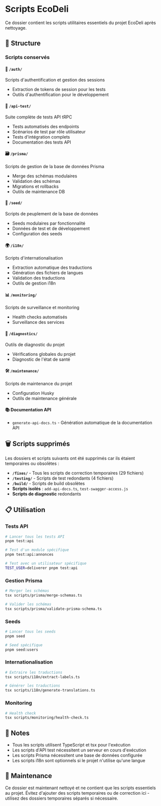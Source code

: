 # Scripts EcoDeli

Ce dossier contient les scripts utilitaires essentiels du projet EcoDeli après nettoyage.

## 📁 Structure

### Scripts conservés

#### 🔐 `/auth/`
Scripts d'authentification et gestion des sessions
- Extraction de tokens de session pour les tests
- Outils d'authentification pour le développement

#### 🧪 `/api-test/`
Suite complète de tests API tRPC
- Tests automatisés des endpoints
- Scénarios de test par rôle utilisateur
- Tests d'intégration complets
- Documentation des tests API

#### 🗃️ `/prisma/`
Scripts de gestion de la base de données Prisma
- Merge des schémas modulaires
- Validation des schémas
- Migrations et rollbacks
- Outils de maintenance DB

#### 🌱 `/seed/`
Scripts de peuplement de la base de données
- Seeds modulaires par fonctionnalité
- Données de test et de développement
- Configuration des seeds

#### 🌍 `/i18n/`
Scripts d'internationalisation
- Extraction automatique des traductions
- Génération des fichiers de langues
- Validation des traductions
- Outils de gestion i18n

#### 📊 `/monitoring/`
Scripts de surveillance et monitoring
- Health checks automatisés
- Surveillance des services

#### 🔧 `/diagnostics/`
Outils de diagnostic du projet
- Vérifications globales du projet
- Diagnostic de l'état de santé

#### 🛠️ `/maintenance/`
Scripts de maintenance du projet
- Configuration Husky
- Outils de maintenance générale

#### 📚 Documentation API
- `generate-api-docs.ts` - Génération automatique de la documentation API

## 🗑️ Scripts supprimés

Les dossiers et scripts suivants ont été supprimés car ils étaient temporaires ou obsolètes :

- **`/fixes/`** - Tous les scripts de correction temporaires (29 fichiers)
- **`/testing/`** - Scripts de test redondants (4 fichiers)
- **`/build/`** - Scripts de build obsolètes
- **Scripts isolés** : `add-api-docs.ts`, `test-swagger-access.js`
- **Scripts de diagnostic** redondants

## 📋 Utilisation

### Tests API
```bash
# Lancer tous les tests API
pnpm test:api

# Test d'un module spécifique
pnpm test:api:annonces

# Test avec un utilisateur spécifique
TEST_USER=deliverer pnpm test:api
```

### Gestion Prisma
```bash
# Merger les schémas
tsx scripts/prisma/merge-schemas.ts

# Valider les schémas
tsx scripts/prisma/validate-prisma-schema.ts
```

### Seeds
```bash
# Lancer tous les seeds
pnpm seed

# Seed spécifique
pnpm seed:users
```

### Internationalisation
```bash
# Extraire les traductions
tsx scripts/i18n/extract-labels.ts

# Générer les traductions
tsx scripts/i18n/generate-translations.ts
```

### Monitoring
```bash
# Health check
tsx scripts/monitoring/health-check.ts
```

## 📝 Notes

- Tous les scripts utilisent TypeScript et tsx pour l'exécution
- Les scripts d'API test nécessitent un serveur en cours d'exécution
- Les scripts Prisma nécessitent une base de données configurée
- Les scripts i18n sont optionnels si le projet n'utilise qu'une langue

## 🔄 Maintenance

Ce dossier est maintenant nettoyé et ne contient que les scripts essentiels au projet. Évitez d'ajouter des scripts temporaires ou de correction ici - utilisez des dossiers temporaires séparés si nécessaire. 